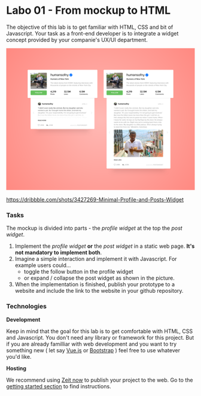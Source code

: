 # Labo 01 - From mockup to HTML

The objective of this lab is to get familiar with HTML, CSS and bit of Javascript. Your task as a front-end developer is to integrate a widget concept provided by your companie's UX/UI department. 

![Minimal Profile and Posts Widget](mockup.png)

https://dribbble.com/shots/3427269-Minimal-Profile-and-Posts-Widget

### Tasks

The mockup is divided into parts - the *profile widget*  at the top the *post widget*. 

1. Implement the *profile widget* **or** the *post widget* in a static web page. **It's not mandatory to implement both**.
2. Imagine a simple interaction and implement it with Javascript. For example users could...
   - toggle the follow button in the profile widget
   - or expand / collapse the post widget as shown in the picture.
3. When the implementation is finished, publish your prototype to a website and include the link to the website in your github repository.

### Technologies

**Development**

Keep in mind that the goal for this lab is to get comfortable with HTML, CSS and Javascript. You don't need any library or framework for this project. But if you are already familliar with web development and you want to try something new ( let say [Vue.js](https://vuejs.org/) or [Bootstrap](http://getbootstrap.com/) ) feel free to use whatever you'd like.

**Hosting**

We recommend using [Zeit now](https://zeit.co/now) to publish your project to the web. Go to the [getting started section](https://zeit.co/now#get-started) to find instructions.